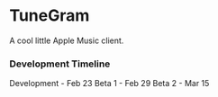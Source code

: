# TuneGram
A cool little Apple Music client.
### Development Timeline
Development - Feb 23
Beta 1 - Feb 29
Beta 2 - Mar 15
